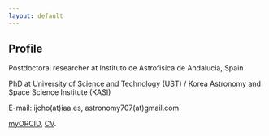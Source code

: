 ```yaml
---
layout: default
---
```


<!--
https://github.com/pages-themes/minimal
**Under construction.** Please visit [myORCID](https://orcid.org/0000-0001-6083-7521). 
[myGithub](https://github.com/iljecho). 
-->

## Profile

Postdoctoral researcher at Instituto de Astrofisica de Andalucia, Spain

PhD at University of Science and Technology (UST) / Korea Astronomy and Space Science Institute (KASI)

E-mail: ijcho(at)iaa.es, astronomy707(at)gmail.com 

[myORCID](https://orcid.org/0000-0001-6083-7521), 
[CV](https://drive.google.com/open?id=1jLSmKw7rUa0xpJYxITZpBwRM2NgGhe2O). 


<!--
You can use HTML elements in Markdown, such as the comment element, and they won't be affected by a markdown parser. However, if you create an HTML element in your markdown file, you cannot use markdown syntax within that element's contents.
-->
